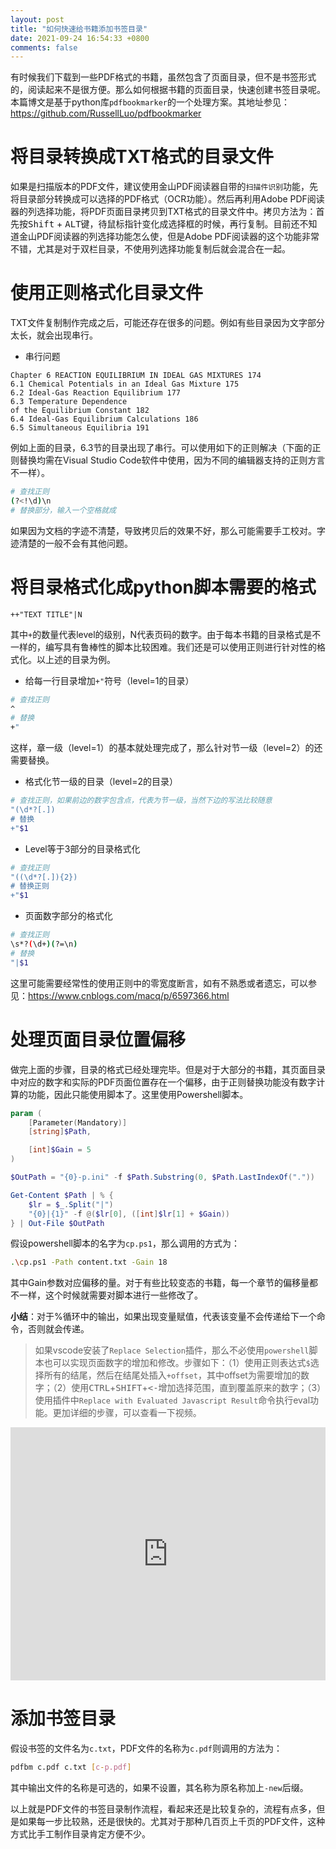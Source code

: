 ```yaml
---
layout: post
title: "如何快速给书籍添加书签目录"
date: 2021-09-24 16:54:33 +0800
comments: false
---
```


有时候我们下载到一些PDF格式的书籍，虽然包含了页面目录，但不是书签形式的，阅读起来不是很方便。那么如何根据书籍的页面目录，快速创建书签目录呢。本篇博文是基于python库`pdfbookmarker`的一个处理方案。其地址参见：<https://github.com/RussellLuo/pdfbookmarker>

# 将目录转换成TXT格式的目录文件

如果是扫描版本的PDF文件，建议使用金山PDF阅读器自带的`扫描件识别`功能，先将目录部分转换成可以选择的PDF格式（OCR功能）。然后再利用Adobe PDF阅读器的列选择功能，将PDF页面目录拷贝到TXT格式的目录文件中。拷贝方法为：首先按<kbd>Shift</kbd> + <kbd>ALT</kbd>键，待鼠标指针变化成选择框的时候，再行复制。目前还不知道金山PDF阅读器的列选择功能怎么使，但是Adobe PDF阅读器的这个功能非常不错，尤其是对于双栏目录，不使用列选择功能复制后就会混合在一起。

# 使用正则格式化目录文件

TXT文件复制制作完成之后，可能还存在很多的问题。例如有些目录因为文字部分太长，就会出现串行。

- 串行问题

```text
Chapter 6 REACTION EQUILIBRIUM IN IDEAL GAS MIXTURES 174
6.1 Chemical Potentials in an Ideal Gas Mixture 175
6.2 Ideal-Gas Reaction Equilibrium 177
6.3 Temperature Dependence
of the Equilibrium Constant 182
6.4 Ideal-Gas Equilibrium Calculations 186
6.5 Simultaneous Equilibria 191
```

例如上面的目录，6.3节的目录出现了串行。可以使用如下的正则解决（下面的正则替换均需在Visual Studio Code软件中使用，因为不同的编辑器支持的正则方言不一样）。

```bash
# 查找正则
(?<!\d)\n
# 替换部分，输入一个空格就成
```

如果因为文档的字迹不清楚，导致拷贝后的效果不好，那么可能需要手工校对。字迹清楚的一般不会有其他问题。

# 将目录格式化成python脚本需要的格式

```text
++"TEXT TITLE"|N
```
其中`+`的数量代表level的级别，N代表页码的数字。由于每本书籍的目录格式是不一样的，编写具有鲁棒性的脚本比较困难。我们还是可以使用正则进行针对性的格式化。以上述的目录为例。

- 给每一行目录增加`+"`符号（level=1的目录）

```bash
# 查找正则
^
# 替换
+"
```

这样，章一级（level=1）的基本就处理完成了，那么针对节一级（level=2）的还需要替换。

- 格式化节一级的目录（level=2的目录）

```bash
# 查找正则，如果前边的数字包含点，代表为节一级，当然下边的写法比较随意
"(\d*?[.])
# 替换
+"$1
```

- Level等于3部分的目录格式化

```bash
# 查找正则
"((\d*?[.]){2})
# 替换正则
+"$1
```

- 页面数字部分的格式化

```bash
# 查找正则
\s*?(\d+)(?=\n)
# 替换
"|$1
```

这里可能需要经常性的使用正则中的零宽度断言，如有不熟悉或者遗忘，可以参见：<https://www.cnblogs.com/macq/p/6597366.html>

# 处理页面目录位置偏移

做完上面的步骤，目录的格式已经处理完毕。但是对于大部分的书籍，其页面目录中对应的数字和实际的PDF页面位置存在一个偏移，由于正则替换功能没有数字计算的功能，因此只能使用脚本了。这里使用Powershell脚本。


```powershell
param (
    [Parameter(Mandatory)]
    [string]$Path,

    [int]$Gain = 5
)

$OutPath = "{0}-p.ini" -f $Path.Substring(0, $Path.LastIndexOf("."))

Get-Content $Path | % {
    $lr = $_.Split("|")
    "{0}|{1}" -f @($lr[0], ([int]$lr[1] + $Gain))
} | Out-File $OutPath
```

假设powershell脚本的名字为`cp.ps1`，那么调用的方式为：

```bash
.\cp.ps1 -Path content.txt -Gain 18
```

其中Gain参数对应偏移的量。对于有些比较变态的书籍，每一个章节的偏移量都不一样，这个时候就需要对脚本进行一些修改了。

**小结**：对于%循环中的输出，如果出现变量赋值，代表该变量不会传递给下一个命令，否则就会传递。

> 如果vscode安装了`Replace Selection`插件，那么不必使用`powershell`脚本也可以实现页面数字的增加和修改。步骤如下：（1）使用正则表达式`$`选择所有的结尾，然后在结尾处插入`+offset`，其中offset为需要增加的数字；（2）使用<kbd>CTRL</kbd>+<kbd>SHIFT</kbd>+<kbd><-</kbd>增加选择范围，直到覆盖原来的数字；（3）使用插件中`Replace with Evaluated Javascript Result`命令执行eval功能。更加详细的步骤，可以查看一下视频。

<iframe width="100%" height="405" frameborder="0" src="https://www.ixigua.com/iframe/7012883040196100639?autoplay=0" referrerpolicy="unsafe-url" allowfullscreen></iframe>

# 添加书签目录

假设书签的文件名为`c.txt`，PDF文件的名称为`c.pdf`则调用的方法为：

```bash
pdfbm c.pdf c.txt [c-p.pdf]
```

其中输出文件的名称是可选的，如果不设置，其名称为原名称加上`-new`后缀。

以上就是PDF文件的书签目录制作流程，看起来还是比较复杂的，流程有点多，但是如果每一步比较熟，还是很快的。尤其对于那种几百页上千页的PDF文件，这种方式比手工制作目录肯定方便不少。
